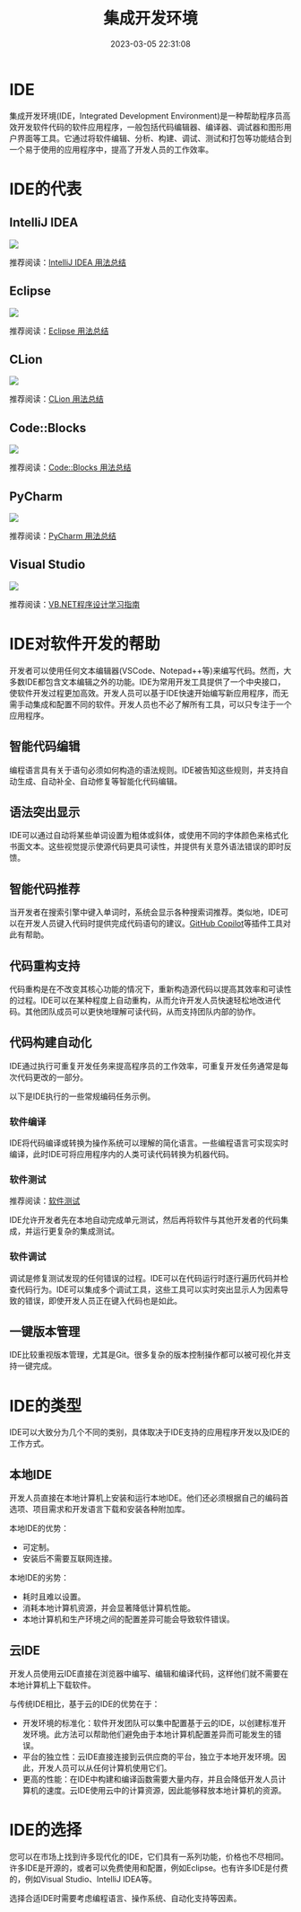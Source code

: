 ﻿---
title: 集成开发环境
date: 2023-03-05 22:31:08
summary: 本文分享集成开发环境的相关知识和常见IDE的用法攻略。
tags:
- 程序设计
categories:
- 程序设计
---

# IDE

集成开发环境(IDE，Integrated Development Environment)是一种帮助程序员高效开发软件代码的软件应用程序，一般包括代码编辑器、编译器、调试器和图形用户界面等工具。它通过将软件编辑、分析、构建、调试、测试和打包等功能结合到一个易于使用的应用程序中，提高了开发人员的工作效率。

# IDE的代表

## IntelliJ IDEA

![](../../../images/软件工程/程序设计/集成开发环境/1.png)

推荐阅读：[IntelliJ IDEA 用法总结](https://blankspace.blog.csdn.net/article/details/104643857)

## Eclipse

![](../../../images/软件工程/程序设计/集成开发环境/2.png)

推荐阅读：[Eclipse 用法总结](https://blankspace.blog.csdn.net/article/details/101846956)

## CLion

![](../../../images/软件工程/程序设计/集成开发环境/3.png)

推荐阅读：[CLion 用法总结](https://blankspace.blog.csdn.net/article/details/103297890)

## Code::Blocks

![](../../../images/软件工程/程序设计/集成开发环境/4.png)

推荐阅读：[Code::Blocks 用法总结](https://blankspace.blog.csdn.net/article/details/129410992)

## PyCharm

![](../../../images/软件工程/程序设计/集成开发环境/5.png)

推荐阅读：[PyCharm 用法总结](https://blankspace.blog.csdn.net/article/details/106093626)

## Visual Studio

![](../../../images/软件工程/程序设计/集成开发环境/6.png)

推荐阅读：[VB.NET程序设计学习指南](https://blankspace.blog.csdn.net/article/details/106082342)

# IDE对软件开发的帮助

开发者可以使用任何文本编辑器(VSCode、Notepad++等)来编写代码。然而，大多数IDE都包含文本编辑之外的功能。IDE为常用开发工具提供了一个中央接口，使软件开发过程更加高效。开发人员可以基于IDE快速开始编写新应用程序，而无需手动集成和配置不同的软件。开发人员也不必了解所有工具，可以只专注于一个应用程序。

## 智能代码编辑

编程语言具有关于语句必须如何构造的语法规则。IDE被告知这些规则，并支持自动生成、自动补全、自动修复等智能化代码编辑。

## 语法突出显示

IDE可以通过自动将某些单词设置为粗体或斜体，或使用不同的字体颜色来格式化书面文本。这些视觉提示使源代码更具可读性，并提供有关意外语法错误的即时反馈。

## 智能代码推荐

当开发者在搜索引擎中键入单词时，系统会显示各种搜索词推荐。类似地，IDE可以在开发人员键入代码时提供完成代码语句的建议。[GitHub Copilot](https://github.com/features/copilot)等插件工具对此有帮助。

## 代码重构支持

代码重构是在不改变其核心功能的情况下，重新构造源代码以提高其效率和可读性的过程。IDE可以在某种程度上自动重构，从而允许开发人员快速轻松地改进代码。其他团队成员可以更快地理解可读代码，从而支持团队内部的协作。

## 代码构建自动化

IDE通过执行可重复开发任务来提高程序员的工作效率，可重复开发任务通常是每次代码更改的一部分。

以下是IDE执行的一些常规编码任务示例。

### 软件编译

IDE将代码编译或转换为操作系统可以理解的简化语言。一些编程语言可实现实时编译，此时IDE可将应用程序内的人类可读代码转换为机器代码。

### 软件测试

推荐阅读：[软件测试](https://blankspace.blog.csdn.net/category_9747018.html)

IDE允许开发者先在本地自动完成单元测试，然后再将软件与其他开发者的代码集成，并运行更复杂的集成测试。

### 软件调试

调试是修复测试发现的任何错误的过程。IDE可以在代码运行时逐行遍历代码并检查代码行为。IDE可以集成多个调试工具，这些工具可以实时突出显示人为因素导致的错误，即使开发人员正在键入代码也是如此。

## 一键版本管理

IDE比较重视版本管理，尤其是Git。很多复杂的版本控制操作都可以被可视化并支持一键完成。

# IDE的类型
 
IDE可以大致分为几个不同的类别，具体取决于IDE支持的应用程序开发以及IDE的工作方式。

## 本地IDE

开发人员直接在本地计算机上安装和运行本地IDE。他们还必须根据自己的编码首选项、项目需求和开发语言下载和安装各种附加库。

本地IDE的优势：
- 可定制。
- 安装后不需要互联网连接。

本地IDE的劣势：
- 耗时且难以设置。
- 消耗本地计算机资源，并会显著降低计算机性能。
- 本地计算机和生产环境之间的配置差异可能会导致软件错误。

## 云IDE

开发人员使用云IDE直接在浏览器中编写、编辑和编译代码，这样他们就不需要在本地计算机上下载软件。

与传统IDE相比，基于云的IDE的优势在于：
- 开发环境的标准化：软件开发团队可以集中配置基于云的IDE，以创建标准开发环境。此方法可以帮助他们避免由于本地计算机配置差异而可能发生的错误。
- 平台的独立性：云IDE直接连接到云供应商的平台，独立于本地开发环境。因此，开发人员可以从任何计算机使用它们。
- 更高的性能：在IDE中构建和编译函数需要大量内存，并且会降低开发人员计算机的速度。云IDE使用云中的计算资源，因此能够释放本地计算机的资源。

# IDE的选择

您可以在市场上找到许多现代化的IDE，它们具有一系列功能，价格也不尽相同。许多IDE是开源的，或者可以免费使用和配置，例如Eclipse。也有许多IDE是付费的，例如Visual Studio、IntelliJ IDEA等。

选择合适IDE时需要考虑编程语言、操作系统、自动化支持等因素。
